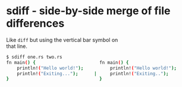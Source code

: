 # sdiff - side-by-side merge of file differences

Like `diff` but using the vertical bar symbol on  
that line.   

```sh
$ sdiff one.rs two.rs
fn main() {                        fn main() {
    println!("Hello world!");          println!("Hello world!");
    println!("Exiting...");      |     println!("Exiting..");
}                                  }
```
